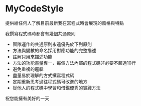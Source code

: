 # MyCodeStyle
提供給任何人了解目前最新我在寫程式時會展現的風格與特點

我撰寫程式碼時都會有幾個共通原則
* 團隊運作的共通原則永遠優先於下列原則
* 方法與變數的命名採用對應功能的完整描述
* 註解只用來描述功能
* 方法的功能盡量專一，每個方法內部的程式碼非必要不超過10行
* 避免重複的邏輯
* 盡量易於理解的方式撰寫程式碼
* 定期重新思考過往程式碼可改進的地方
* 從他人的程式碼中學習和借鑑優秀的實踐方法

祝您能擁有美好的一天
